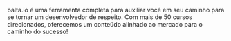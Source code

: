 balta.io é uma ferramenta completa para auxiliar você em seu caminho para se tornar um desenvolvedor de respeito. Com mais de 50 cursos direcionados, oferecemos um conteúdo alinhado ao mercado para o caminho do sucesso!

